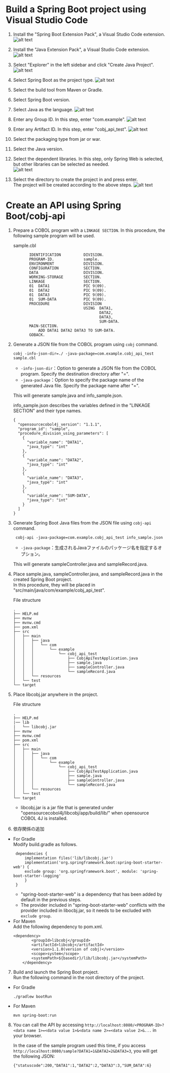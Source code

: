 # Build a Spring Boot project using Visual Studio Code
1. Install the "Spring Boot Extension Pack", a Visual Studio Code extension. ![alt text](../image/doc1.png)

1. Install the "Java Extension Pack", a Visual Studio Code extension. ![alt text](../image/doc2.png)

1. Select "Explorer" in the left sidebar and click "Create Java Project". ![alt text](../image/doc3.png)

1. Select Spring Boot as the project type. ![alt text](../image/doc4.png)

1. Select the build tool from Maven or Gradle.

1. Select Spring Boot version.

1. Select Java as the language. ![alt text](../image/doc5.png)

1. Enter any Group ID. In this step, enter "com.example". ![alt text](../image/doc6.png)

1. Enter any Artifact ID. In this step, enter "cobj_api_test". ![alt text](../image/doc7.png)

1. Select the packaging type from jar or war.
1. Select the Java version.

1. Select the dependent libraries. In this step, only Spring Web is selected, but other libraries can be selected as needed.  
![alt text](../image/doc8.png)

1. Select the directory to create the project in and press enter.  
The project will be created according to the above steps. ![alt text](../image/doc9.png)

# Create an API using Spring Boot/cobj-api
1. Prepare a COBOL program with a `LINKAGE SECTION`. In this procedure, the following sample program will be used.

    sample.cbl
    ``` cobol
           IDENTIFICATION          DIVISION.
           PROGRAM-ID.             sample.
           ENVIRONMENT             DIVISION.
           CONFIGURATION           SECTION.
           DATA                    DIVISION.
           WORKING-STORAGE         SECTION.
           LINKAGE                 SECTION.
           01  DATA1               PIC 9(09).
           01  DATA2               PIC 9(09).
           01  DATA3               PIC 9(09).
           01  SUM-DATA            PIC 9(09).
           PROCEDURE               DIVISION
                                   USING  DATA1,
                                          DATA2,
                                          DATA3,
                                          SUM-DATA.
           MAIN-SECTION.
               ADD DATA1 DATA2 DATA3 TO SUM-DATA.
           GOBACK.

    ```

2. Generate a JSON file from the COBOL program using `cobj` command.
     ```
     cobj -info-json-dir=./ -java-package=com.example.cobj_api_test sample.cbl
     ```
   * `-info-json-dir`：Option to generate a JSON file from the COBOL program. Specify the destination directory after "=".
   * `-java-package`：Option to specify the package name of the generated Java file. Specify the package name after "=".
    
    This will generate sample.java and info_sample.json.

    info_sample.json describes the variables defined in the "LINKAGE SECTION" and their type names.
    ```
    {
      "opensourcecobol4j_version": "1.1.1",
      "program_id": "sample",
      "procedure_division_using_parameters": [
        {
          "variable_name": "DATA1",
          "java_type": "int"
        },
        {
          "variable_name": "DATA2",
          "java_type": "int"
        },
        {
          "variable_name": "DATA3",
          "java_type": "int"
        },
        {
          "variable_name": "SUM-DATA",
          "java_type": "int"
        }
      ]
    }    
    ```
3. Generate Spring Boot Java files from the JSON file using `cobj-api` command.
   ```
    cobj-api -java-package=com.example.cobj_api_test info_sample.json
    ```
   * `-java-package`：生成されるJavaファイルのパッケージ名を指定するオプション。

    This will generate sampleController.java and sampleRecord.java.
4. Place sample.java, sampleController.java, and sampleRecord.java in the created Spring Boot project.   
In this procedure, they will be placed in "src/main/java/com/example/cobj_api_test".

    File structure
    ```
    .
    ├── HELP.md
    ├── mvnw
    ├── mvnw.cmd
    ├── pom.xml
    ├── src
    │   ├── main
    │   │   ├── java
    │   │   │   └── com
    │   │   │       └── example
    │   │   │           └── cobj_api_test
    │   │   │               ├── CobjApiTestApplication.java
    │   │   │               ├── sample.java
    │   │   │               ├── sampleController.java
    │   │   │               └── sampleRecord.java
    │   │   └── resources
    │   └── test
    └── target
    ```


5. Place libcobj.jar anywhere in the project.   

    File structure
    ```
    .
    ├── HELP.md
    |── lib
    |   └── libcobj.jar
    ├── mvnw
    ├── mvnw.cmd
    ├── pom.xml
    ├── src
    │   ├── main
    │   │   ├── java
    │   │   │   └── com
    │   │   │       └── example
    │   │   │           └── cobj_api_test
    │   │   │               ├── CobjApiTestApplication.java
    │   │   │               ├── sample.java
    │   │   │               ├── sampleController.java
    │   │   │               └── sampleRecord.java
    │   │   └── resources
    │   └── test
    └── target
    ```
    * libcobj.jar is a jar file that is generated under "opensourcecobol4j/libcobj/app/build/lib/" when opensource COBOL 4J is installed.

6. 依存関係の追加
* For Gradle   
  Modify build.gradle as follows.
   ```
    dependencies {
        implementation files('lib/libcobj.jar')
        implementation('org.springframework.boot:spring-boot-starter-web') {
        exclude group: 'org.springframework.boot', module: 'spring-boot-starter-logging' 
        }
    }
    ```
    * "spring-boot-starter-web" is a dependency that has been added by default in the previous steps.
    * The provider included in "spring-boot-starter-web" conflicts with the provider included in libocbj.jar, so it needs to be excluded with `exclude group`.
* For Maven   
  Add the following dependency to pom.xml.
    ```
    <dependency>
        	<groupId>libcobj</groupId>
			<artifactId>libcobj</artifactId>
			<version>1.1.0(version of cobj)</version>
        	<scope>system</scope>
        	<systemPath>${basedir}/lib/libcobj.jar</systemPath>
    	</dependency>
    ```
7. Build and launch the Spring Boot project.   
   Run the following command in the root directory of the project.
* For Gradle
    ```
    ./gradlew bootRun
    ``` 
* For Maven
   ```
   mvn spring-boot:run
   ```

8. You can call the API by accessing `http://localhost:8080/<PROGRAM-ID>?<data name 1>=<data value 1>&<data name 2>=<data value 2>&...` in your browser.

   In the case of the sample program used this time, if you access `http://localhost:8080/sample?DATA1=1&DATA2=2&DATA3=3`, you will get the following JSON:
   ```
   {"statuscode":200,"DATA1":1,"DATA2":2,"DATA3":3,"SUM_DATA":6}
   ```

